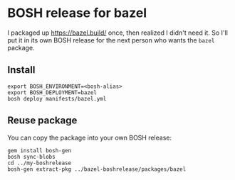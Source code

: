 # BOSH release for bazel

I packaged up https://bazel.build/ once, then realized I didn't need it. So I'll put it in its own BOSH release for the next person who wants the `bazel` package.

## Install

```
export BOSH_ENVIRONMENT=<bosh-alias>
export BOSH_DEPLOYMENT=bazel
bosh deploy manifests/bazel.yml
```

## Reuse package

You can copy the package into your own BOSH release:

```
gem install bosh-gen
bosh sync-blobs
cd ../my-boshrelease
bosh-gen extract-pkg ../bazel-boshrelease/packages/bazel
```
